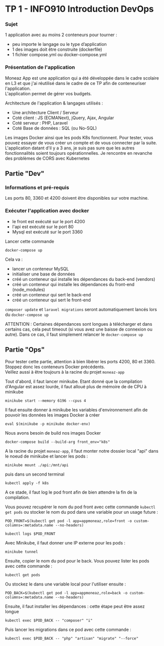 # TP 1  - INFO910 Introduction DevOps

### Sujet
1 application avec au moins 2 conteneurs pour tourner :
- peu importe le langage ou le type d’application
- 1 des images doit être construite (dockerfile)
- 1 fichier compose.yml ou docker-compose.yml


### Présentation de l'application
Moneaz App est une application qui a été développée dans le cadre scolaire en L3 et que j'ai réutilisé dans le cadre de ce TP
afin de conteneuriser l'application.   
L'application permet de gérer vos budgets.    

Architecture de l'application & langages utilisés :
- Une architecture Client / Serveur
- Coté client : JS (ECMANext), jQuery, Ajax, Angular
- Coté serveur : PHP, Laravel
- Coté Base de données : SQL (ou No-SQL)

Les images Docker ainsi que les pods K8s fonctionnent.
Pour tester, vous pouvez essayer de vous créer un compte et de vous connecter par la suite.
L'application datant d'il y a 3 ans, je suis pas sure que les autres fonctionnalités soient toujours opérationnelles.
Je rencontre en revanche des problèmes de CORS avec Kubernetes

## Partie "Dev"
### Informations et pré-requis

Les ports 80, 3360 et 4200 doivent être disponibles sur votre machine.

### Exécuter l'application avec docker

* le front est exécuté sur le port 4200
* l'api est exécuté sur le port 80
* Mysql est exécuté sur le port 3360


Lancer cette commande
```
docker-compose up
```
Cela va :
- lancer un conteneur MySQL
- initialiser une base de données
- créé un conteneur qui installe les dépendances du back-end (vendors)
- créé un conteneur qui installe les dépendances du front-end (node_modules)
- créé un conteneur qui sert le back-end
- créé un conteneur qui sert le front-end


```composer update``` et ```laravel migrations``` seront automatiquement lancés lors du ```docker-compose up```

ATTENTION : Certaines dépendances sont longues à télécharger et dans certains cas, cela peut timeout (si vous avez une baisse de connexion ou autre). 
Dans ce cas, il faut simplement relancer le `docker-compose up`


## Partie "Ops"

Pour tester cette partie, attention à bien libérer les ports 4200, 80 et 3360. Stoppez donc les conteneurs Docker précédents.    
Veillez aussi à être toujours à la racine du projet `moneaz-app`

Tout d'abord, il faut lancer minikube. 
Etant donné que la compilation d'Angular est assez lourde, il faut alloué plus de mémoire de de CPU à minikube
```
minikube start --memory 6196 --cpus 4
```

Il faut ensuite donner à minikube les variables d'environnement afin de pouvoir les données les images Docker à créer
```
eval $(minikube -p minikube docker-env)
```

Nous avons besoin de build nos images Docker
```
docker-compose build --build-arg front_env="k8s"
```

A la racine du projet `moneaz-app`, il faut monter notre dossier local "api" dans le noeud de minikube et lancer les pods :
```
minikube mount ./api:/mnt/api
```
puis dans un second terminal
```
kubectl apply -f k8s
```

A ce stade, il faut log le pod front afin de bien attendre la fin de la compilation.

Vous pouvez recupérer le nom du pod front avec cette commande `kubectl get pods` ou stocker le nom du pod dans une variable pour un usage future :
```
POD_FRONT=$(kubectl get pod -l app=appmoneaz,role=front -o custom-columns=:metadata.name --no-headers)
```
```
kubectl logs $POD_FRONT
```

Avec Minikube, il faut donner une IP externe pour les pods :
```
minikube tunnel
```

Ensuite, copier le nom du pod pour le back. Vous pouvez lister les pods avec cette commande :
```
kubectl get pods
```
Ou stockez le dans une variable local pour l'utiliser ensuite :
```
POD_BACK=$(kubectl get pod -l app=appmoneaz,role=back -o custom-columns=:metadata.name --no-headers)
```

Ensuite, il faut installer les dépendances : cette étape peut être assez longue
```
kubectl exec $POD_BACK -- "composer" "i"
```
Puis lancer les migrations dans ce pod avec cette commande :
```
kubectl exec $POD_BACK -- "php" "artisan" "migrate" "--force"
```

